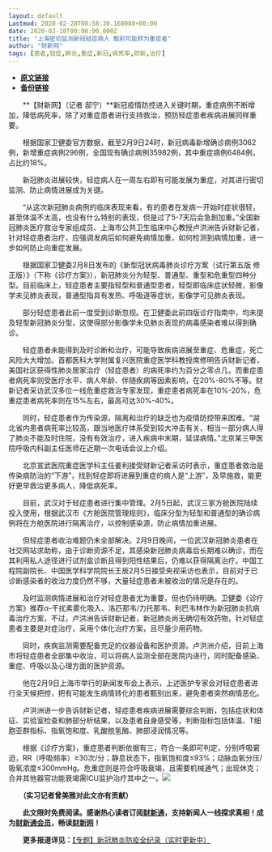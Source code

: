 ```yaml
---
layout: default
Lastmod: 2020-02-28T08:58:30.160980+00:00
date: 2020-02-10T00:00:00.000Z
title: "上海密切监测新冠轻症病人 甄别可能转为重症者"
author: "财新网"
tags: [患者,轻症,肺炎,重症,新冠,病死率,财新,治疗]
---
```


* [**原文链接**](http://www.caixin.com/2020-02-10/101513725.html)
* [**备份链接**](http://archive.is/sYL7u)


　　**【财新网】（记者 邸宁）**新冠疫情防控进入关键时期，重症病例不断增加，降低病死率，除了对重症患者进行支持救治，预防轻症患者疾病进展同样重要。

　　根据国家卫健委官方数据，截至2月9日24时，新冠病毒新增确诊病例3062例，新增重症病例296例，全国现有确诊病例35982例，其中重症病例6484例，占比约18%。

　　新冠肺炎进展较快，轻症病人在一周左右即有可能发展为重症，对其进行密切监测、防止病情进展成为关键。

　　“从这次新冠肺炎病例的临床表现来看，有的患者在发病一开始时症状很轻，甚至体温不太高，也没有什么特别的表现，但是过了5-7天后会急剧加重。”全国新冠肺炎医疗救治专家组成员、上海市公共卫生临床中心教授卢洪洲告诉财新记者，针对轻症患者治疗，应强调发病后如何避免病情加重，如何检测到病情加重，进一步如何防止向重症发展。

　　根据国家卫健委2月8日发布的《新型冠状病毒肺炎诊疗方案（试行第五版 修正版）》（下称《诊疗方案》），新冠肺炎分为轻型、普通型、重型和危重型四种分型。目前临床上，轻症患者主要指轻型和普通型患者，轻型即临床症状轻微，影像学未见肺炎表现，普通型指具有发热、呼吸道等症状，影像学可见肺炎表现。

　　部分轻症患者此前一度受到诊断忽视。在卫健委此前四版诊疗指南中，均未提及轻型新冠肺炎分型，这使得部分影像学未见肺炎表现的病毒感染者难以得到确诊。

　　轻症患者未能得到及时诊断和治疗，可能导致疾病进展至重症、危重症，死亡风险大大增加。首都医科大学附属复兴医院重症医学科教授席修明告诉财新记者，美国社区获得性肺炎居家治疗（轻症患者）的病死率约为百分之零点几，而重症患者病死率则受医疗水平、病人年龄、伴随疾病等因素影响，在20%-80%不等。财新记者采访武汉多位一线危重症救治专家发现，重症患者病死率在10%-20%，危重症患者病死率则在15%左右，最高可达30%-40%。

　　同时，轻症患者作为传染源，隔离和治疗的缺乏也为疫情防控带来困难。“湖北省内患者病死率比较高，跟当地医疗体系受到较大冲击有关，相当一部分病人得了肺炎不能及时住院，没有有效治疗，进入疾病中末期，延误病情。”北京某三甲医院呼吸内科副主任医师在近期一次电话会议上介绍。

　　北京宣武医院重症医学科主任姜利接受财新记者采访时表示，重症患者救治是传染病防治的“下游”，找到轻症即将进展到重症的病人是“上游”，及早施救，能更好更早救治更多病人，降低病死率。

　　目前，武汉对于轻症患者进行集中管理。2月5日起，武汉三家方舱医院陆续投入使用，根据武汉市《方舱医院管理规则》，临床分型为轻型和普通型的确诊病例将在方舱医院进行隔离治疗，以控制感染源，防止病情加重进展。

　　但轻症患者收治难题仍未全部解决。2月9日晚间，一位武汉新冠肺炎患者在社交网站求助称，由于诊断资源不足，其感染新冠肺炎病毒后长期难以确诊，而在其利用私人途径进行试剂盒诊断且得到阳性结果后，仍难以获得隔离治疗。中国工程院副院长、中国医学科学院院长王辰2月5日接受央视采访也表示，目前对于已诊断感染者的收治力度仍然不够，大量轻症患者未被收治的情况是存在的。

　　及时监测病情进展和治疗对轻症患者尤为重要，但也仍待明确。卫健委《诊疗方案》推荐α-干扰素雾化吸入、洛匹那韦/力托那韦、利巴韦林作为新冠肺炎抗病毒治疗方案，不过，卢洪洲告诉财新记者，新冠肺炎尚无确切有效药物，针对轻症患者主要是对症治疗，采用个体化治疗方案，且尽量少用药物。

　　同时，疾病监测需要配备充足的仪器设备和医护资源。卢洪洲介绍，目前上海市将轻症患者全部集中收治，可以将病人监测全部在医院内进行，同时配备感染、重症、呼吸以及心理方面的医护资源。

　　他在2月9日上海市举行的新闻发布会上表示，上述医护专家会对轻症患者进行全天候把控，把有可能发生病情转化的患者甄别出来，避免患者突然病情恶化。

　　卢洪洲进一步告诉财新记者，轻症患者疾病进展需要综合判断，包括症状和体征、实验室检查和肺部分析结果，以及患者自身感受等，判断指标包括体温、T细胞亚群指标、指氧饱和度、乳酸脱氢酶、肺部浸润情况等。

　　根据《诊疗方案》，重症患者判断依据有三，符合一条即可判定，分别呼吸窘迫，RR（呼吸频率）≥30次/分；静息状态下，指氧饱和度≤93%；动脉血氧分压/吸氧浓度≤300mmHg。危重症则是符合呼吸衰竭，且需要机械通气；出现休克；合并其他器官功能衰竭需ICU监护治疗其中之一。[![](/images/post/d02a42d9cb3dec9320e5f550278911c7.ico)](http://www.caixin.com/2020-02-10/101513725.html)

　　**（实习记者曾美雅对此文亦有贡献）**

　　**此文限时免费阅读。感谢热心读者订阅[财新通](http://mall.caixin.com/mall/web/product/product.html?id=733&originReferrer=appfree&channelSource=appfree)，支持新闻人一线探求真相！成为[财新通会员](http://mall.caixin.com/mall/web/list/list.html?type=127&originReferrer=appfree&channelSource=appfree)，畅读[财新网](https://datayi.cn/1lnZaaidYRRn)！**

　　**更多报道详见：**[【专题】新冠肺炎防疫全纪录（实时更新中）](http://m.app.caixin.com/m_topic_detail/1473.html)

